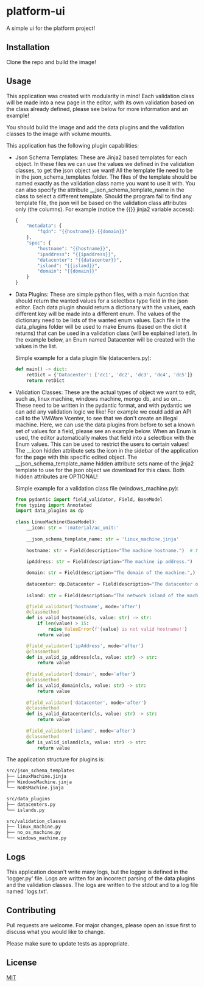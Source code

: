 # platform-ui

A simple ui for the platform project!

## Installation

Clone the repo and build the image!

## Usage
This application was created with modularity in mind! Each validation class will be made into a new page in the editor, with its own validation based on the class already defined, please see below for more information and an example!

You should build the image and add the data plugins and the validation classes to the image with volume mounts.

This application has the following plugin capabilities:
- Json Schema Templates:
    These are Jinja2 based templates for each object.
    In these files we can use the values we defined in the validation classes, to get the json object we want!
    All the template file need to be in the json_schema_templates folder.
    The files of the template should be named exactly as the validation class name you want to use it with.
    You can also specify the attribute __json_schema_template_name in the class to select a different template.
    Should the program fail to find any template file, the json will be based on the validation class attributes only (the columns).
    For example (notice the {{}} jinja2 variable access):
    ```python
    {
        "metadata": {
            "fqdn": "{{hostname}}.{{domain}}"
        },
        "spec": {
            "hostname": "{{hostname}}",
            "ipaddress": "{{ipaddress}}",
            "datacenter": "{{datacenter}}",
            "island": "{{island}}",
            "domain": "{{domain}}"
        }
    }
    ```
- Data Plugins:
    These are simple python files, with a main fucntion that should return the wanted values for a selectbox type field in the json editor.
    Each data plugin should return a dictionary with the values, each different key will be made into a different enum.
    The values of the dictionary need to be lists of the wanted enum values.
    Each file in the data_plugins folder will be used to make Enums (based on the dict it returns) that can be used in a validation class (will be explained later).
    In the example below, an Enum named Datacenter will be created with the values in the list.

    Simple example for a data plugin file (datacenters.py):
    ```python
    def main() -> dict:
        retDict = {'Datacenter': ['dc1', 'dc2', 'dc3', 'dc4', 'dc5']}
        return retDict
    ```
- Validation Classes:
    These are the actual types of object we want to edit, such as, linux machine, windows machine, mongo db, and so on...
    These need to be written in the pydantic format, and with pydantic we can add any validation logic we like!
    For example we could add an API call to the VMWare Vcenter, to see that we don't create an illegal machine.
    Here, we can use the data plugins from before to set a known set of values for a field, please see an example below.
    When an Enum is used, the editor automatically makes that field into a selectbox with the Enum values.
    This can be used to restrict the users to certain values!
    The __icon hidden attribute sets the icon in the sidebar of the application for the page with this specific edited object.
    The __json_schema_template_name hidden attribute sets name of the jinja2 template to use for the json object we download for this class.
    Both hidden attributes are OPTIONAL!

    Simple example for a validation class file (windows_machine.py):

    ```python
    from pydantic import field_validator, Field, BaseModel
    from typing import Annotated
    import data_plugins as dp
        
    class LinuxMachine(BaseModel):
        __icon: str = ':material/ac_unit:'
        
        __json_schema_template_name: str = 'linux_machine.jinja'
        
        hostname: str = Field(description="The machine hostname.")  # the previous defined Enum class
        
        ipAddress: str = Field(description="The machine ip address.")

        domain: str = Field(description="The domain of the machine.",)
        
        datacenter: dp.Datacenter = Field(description="The datacenter of the machine.",)
        
        island: str = Field(description="The network island of the machine.",)

        @field_validator('hostname', mode='after')  
        @classmethod
        def is_valid_hostname(cls, value: str) -> str:
            if len(value) > 15:
                raise ValueError(f'{value} is not valid hostname!')
            return value 

        @field_validator('ipAddress', mode='after')  
        @classmethod
        def is_valid_ip_address(cls, value: str) -> str:
            return value 
        
        @field_validator('domain', mode='after')  
        @classmethod
        def is_valid_domain(cls, value: str) -> str:
            return value 
        
        @field_validator('datacenter', mode='after')  
        @classmethod
        def is_valid_datacenter(cls, value: str) -> str:
            return value 
        
        @field_validator('island', mode='after')  
        @classmethod
        def is_valid_island(cls, value: str) -> str:
            return value 
    ```


The application structure for plugins is:

```md
src/json_schema_templates
├── LinuxMachine.jinja
├── WindowsMachine.jinja
└── NoOsMachine.jinja
```

```md
src/data_plugins
├── datacenters.py
└── islands.py
```

```md
src/validation_classes 
├── linux_machine.py
├── no_os_machine.py
└── windows_machine.py
```

## Logs

This application doesn't write many logs, but the logger is defined in the 'logger.py' file.
Logs are written for an incorrect parsing of the data plugins and the validation classes.
The logs are written to the stdout and to a log file named 'logs.txt'.

## Contributing

Pull requests are welcome. For major changes, please open an issue first
to discuss what you would like to change.

Please make sure to update tests as appropriate.

## License

[MIT](https://choosealicense.com/licenses/mit/)